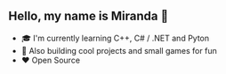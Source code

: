 ## Hello, my name is Miranda :wave:

- :mortar_board: I'm currently learning C++, C# / .NET and Pyton
- :wrench: Also building cool projects and small games for fun
- :heart: Open Source
